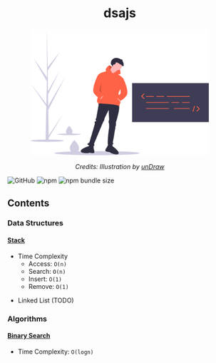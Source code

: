 <h1 align="center">dsajs</h1>
<div align="center">
  <img src="assets/logo.svg" alt="dsajs logo" width="400">
  <br>
  <p>
    <em>Credits: Illustration by <a href="https://undraw.co/">unDraw</a></em>
  </p>
</div>

![GitHub](https://img.shields.io/github/license/greedchikara/dsajs) ![npm](https://img.shields.io/npm/v/@greedchikara/dsajs) ![npm bundle size](https://img.shields.io/bundlephobia/minzip/@greedchikara/dsajs)

## Contents
### Data Structures

#### [Stack](lib/data-structures/Stack.js)
* Time Complexity
  * Access: `O(n)`
  * Search: `O(n)`
  * Insert: `O(1)`
  * Remove: `O(1)`

- Linked List (TODO)

### Algorithms

#### [Binary Search](lib/algorithms/binarySearch.js)
* Time Complexity: `O(logn)`

